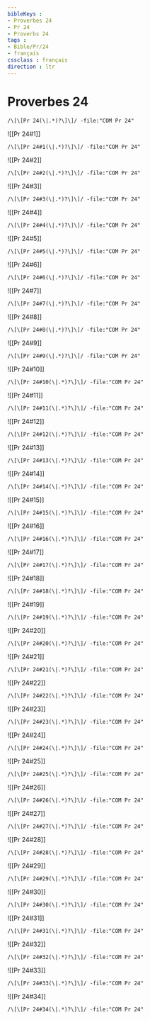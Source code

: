 ```yaml
---
bibleKeys : 
- Proverbes 24
- Pr 24
- Proverbs 24
tags : 
- Bible/Pr/24
- français
cssclass : français
direction : ltr
---
```


# Proverbes 24

```query
/\[\[Pr 24(\|.*)?\]\]/ -file:"COM Pr 24"
```



![[Pr 24#1]]

```query
/\[\[Pr 24#1(\|.*)?\]\]/ -file:"COM Pr 24"
```

![[Pr 24#2]]

```query
/\[\[Pr 24#2(\|.*)?\]\]/ -file:"COM Pr 24"
```

![[Pr 24#3]]

```query
/\[\[Pr 24#3(\|.*)?\]\]/ -file:"COM Pr 24"
```

![[Pr 24#4]]

```query
/\[\[Pr 24#4(\|.*)?\]\]/ -file:"COM Pr 24"
```

![[Pr 24#5]]

```query
/\[\[Pr 24#5(\|.*)?\]\]/ -file:"COM Pr 24"
```

![[Pr 24#6]]

```query
/\[\[Pr 24#6(\|.*)?\]\]/ -file:"COM Pr 24"
```

![[Pr 24#7]]

```query
/\[\[Pr 24#7(\|.*)?\]\]/ -file:"COM Pr 24"
```

![[Pr 24#8]]

```query
/\[\[Pr 24#8(\|.*)?\]\]/ -file:"COM Pr 24"
```

![[Pr 24#9]]

```query
/\[\[Pr 24#9(\|.*)?\]\]/ -file:"COM Pr 24"
```

![[Pr 24#10]]

```query
/\[\[Pr 24#10(\|.*)?\]\]/ -file:"COM Pr 24"
```

![[Pr 24#11]]

```query
/\[\[Pr 24#11(\|.*)?\]\]/ -file:"COM Pr 24"
```

![[Pr 24#12]]

```query
/\[\[Pr 24#12(\|.*)?\]\]/ -file:"COM Pr 24"
```

![[Pr 24#13]]

```query
/\[\[Pr 24#13(\|.*)?\]\]/ -file:"COM Pr 24"
```

![[Pr 24#14]]

```query
/\[\[Pr 24#14(\|.*)?\]\]/ -file:"COM Pr 24"
```

![[Pr 24#15]]

```query
/\[\[Pr 24#15(\|.*)?\]\]/ -file:"COM Pr 24"
```

![[Pr 24#16]]

```query
/\[\[Pr 24#16(\|.*)?\]\]/ -file:"COM Pr 24"
```

![[Pr 24#17]]

```query
/\[\[Pr 24#17(\|.*)?\]\]/ -file:"COM Pr 24"
```

![[Pr 24#18]]

```query
/\[\[Pr 24#18(\|.*)?\]\]/ -file:"COM Pr 24"
```

![[Pr 24#19]]

```query
/\[\[Pr 24#19(\|.*)?\]\]/ -file:"COM Pr 24"
```

![[Pr 24#20]]

```query
/\[\[Pr 24#20(\|.*)?\]\]/ -file:"COM Pr 24"
```

![[Pr 24#21]]

```query
/\[\[Pr 24#21(\|.*)?\]\]/ -file:"COM Pr 24"
```

![[Pr 24#22]]

```query
/\[\[Pr 24#22(\|.*)?\]\]/ -file:"COM Pr 24"
```

![[Pr 24#23]]

```query
/\[\[Pr 24#23(\|.*)?\]\]/ -file:"COM Pr 24"
```

![[Pr 24#24]]

```query
/\[\[Pr 24#24(\|.*)?\]\]/ -file:"COM Pr 24"
```

![[Pr 24#25]]

```query
/\[\[Pr 24#25(\|.*)?\]\]/ -file:"COM Pr 24"
```

![[Pr 24#26]]

```query
/\[\[Pr 24#26(\|.*)?\]\]/ -file:"COM Pr 24"
```

![[Pr 24#27]]

```query
/\[\[Pr 24#27(\|.*)?\]\]/ -file:"COM Pr 24"
```

![[Pr 24#28]]

```query
/\[\[Pr 24#28(\|.*)?\]\]/ -file:"COM Pr 24"
```

![[Pr 24#29]]

```query
/\[\[Pr 24#29(\|.*)?\]\]/ -file:"COM Pr 24"
```

![[Pr 24#30]]

```query
/\[\[Pr 24#30(\|.*)?\]\]/ -file:"COM Pr 24"
```

![[Pr 24#31]]

```query
/\[\[Pr 24#31(\|.*)?\]\]/ -file:"COM Pr 24"
```

![[Pr 24#32]]

```query
/\[\[Pr 24#32(\|.*)?\]\]/ -file:"COM Pr 24"
```

![[Pr 24#33]]

```query
/\[\[Pr 24#33(\|.*)?\]\]/ -file:"COM Pr 24"
```

![[Pr 24#34]]

```query
/\[\[Pr 24#34(\|.*)?\]\]/ -file:"COM Pr 24"
```

